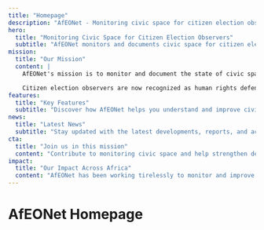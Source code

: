 ```yaml
---
title: "Homepage"
description: "AfEONet - Monitoring civic space for citizen election observers in Africa"
hero:
  title: "Monitoring Civic Space for Citizen Election Observers"
  subtitle: "AfEONet monitors and documents civic space for citizen election observers in Africa."
mission:
  title: "Our Mission"
  content: |
    AfEONet's mission is to monitor and document the state of civic space for citizen election observers in Africa. Our ultimate goal is to establish a robust monitoring framework that highlights and reports whenever the work of citizen observers is threatened.

    Citizen election observers are now recognized as human rights defenders, playing an indispensable role in upholding civil and political rights, as well as strengthening democratic values and principles.
features:
  title: "Key Features"
  subtitle: "Discover how AfEONet helps you understand and improve civic space."
news:
  title: "Latest News"
  subtitle: "Stay updated with the latest developments, reports, and activities from AfEONet"
cta:
  title: "Join us in this mission"
  content: "Contribute to monitoring civic space and help strengthen democracy in Africa. Together, we can make a difference in promoting transparent and fair elections across the continent."
impact:
  title: "Our Impact Across Africa"
  content: "AfEONet has been working tirelessly to monitor and improve civic space for election observers across Africa. Our network spans the continent, providing crucial data and insights that help strengthen democratic processes."
---
```


# AfEONet Homepage